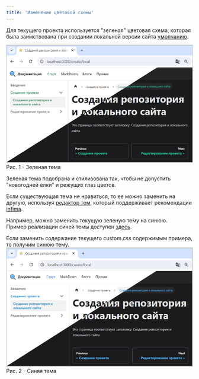 ```yaml
---
title: 'Изменение цветовой схемы'
---
```


Для текущего проекта используется "зеленая" цветовая схема, которая была заимствована при создании локальной версии сайта 
[умолчанию](../../create/local.md#создание-локальной-версии-сайта). 

![](img/color-schemes1.png)  
Рис. 1 - Зеленая тема

Зеленая тема подобрана и стилизована так, чтобы не допустить "новогодней елки" и режущих глаз цветов. 

Если существующая тема не нравиться, то ее можно заменить на другую, 
используя [редактор тем](https://docusaurus.io/docs/styling-layout#styling-your-site-with-infima), 
который поддерживает рекомендации [infima](https://infima.dev/docs/getting-started/introduction). 

Например, можно заменить текущую зеленую тему на синюю.  
Пример реализации синей темы доступен [здесь](pathname:///files/custom_css_blue.txt).

Если заменить содержание текущего custom.css содержимым примера, то получим синюю тему.  
![](img/color-schemes2.png)  
Рис. 2 - Синяя тема  






